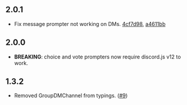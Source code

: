 ## 2.0.1

- Fix message prompter not working on DMs. [4cf7d98](https://github.com/joaquimnet/discordjs-prompter/commit/4cf7d98a8a5e65ae5cebc516a0c581901332d40d), [a4611bb](https://github.com/joaquimnet/discordjs-prompter/commit/a4611bbfcdad6a5b12ded1af9cea917849c171ce)

## 2.0.0

- **BREAKING**: choice and vote prompters now require discord.js v12 to work.

## 1.3.2

- Removed GroupDMChannel from typings. ([#9](https://github.com/joaquimnet/discordjs-prompter/pull/9))
